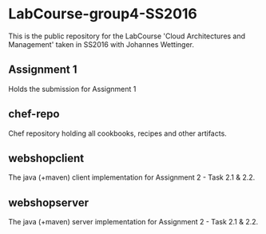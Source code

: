 # LabCourse-group4-SS2016
This is the public repository for the LabCourse 'Cloud Architectures and Management' taken in SS2016 with Johannes Wettinger.

## Assignment 1
Holds the submission for Assignment 1

## chef-repo
Chef repository holding all cookbooks, recipes and other artifacts.

## webshopclient
The java (+maven) client implementation for Assignment 2 - Task 2.1 & 2.2.

## webshopserver
The java (+maven) server implementation for Assignment 2 - Task 2.1 & 2.2.


